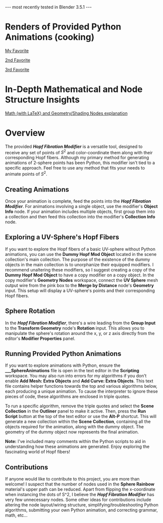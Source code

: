 --- most recently tested in Blender 3.5.1 ---

# **Renders of Provided Python Animations (cooking)**
[My Favorite](https://www.overleaf.com/read/cnchjmcvnpqt)

[2nd Favorite](https://www.overleaf.com/read/cnchjmcvnpqt)

[3rd Favorite](https://www.overleaf.com/read/cnchjmcvnpqt)

# **In-Depth Mathematical and Node Structure Insights**
[Math (with LaTeX) and Geometry/Shading Nodes explanation](https://www.overleaf.com/read/cnchjmcvnpqt)

# **Overview**
The provided ***Hopf Fibration Modifier*** is a versatile tool, designed to receive any set of points of $S^2$ and color-coordinate them along with their corresponding Hopf fibers. Although my primary method for generating animations of 2-sphere points has been Python, this modifier isn't tied to a specific approach. Feel free to use any method that fits your needs to animate points of $S^2$.

## **Creating Animations**

Once your animation is complete, feed the points into the ***Hopf Fibration Modifier***. For animations involving a single object, use the modifier's **Object Info** node. If your animation includes multiple objects, first group them into a collection and then feed this collection into the modifier's **Collection Info** node.

## **Exploring a UV-Sphere's Hopf Fibers**

If you want to explore the Hopf fibers of a basic UV-sphere without Python animations, you can use the **Dummy Hopf Mod Object** located in the scene collection's main collection. The purpose of the existence of the dummy objects in the main collection is to unorphanize their equipped modifiers. I recommend unaltering these modifiers, so I suggest creating a copy of the **Dummy Hopf Mod Object** to have a copy modifier on a copy object. In the copy modifier's **Geometry Nodes** workspace, connect the **UV Sphere** mesh output wire from the pink box to the **Merge by Distance** node's **Geometry** input. This setup will display a UV-sphere's points and their corresponding Hopf fibers.

## **Sphere Rotation**

In the ***Hopf Fibration Modifier***, there's a wire leading from the **Group Input** to the **Transform Geometry** node's **Rotation** input. This allows you to manipulate the sphere's rotation around the x, y, or z axis directly from the editor's **Modifier Properties** panel.

## **Running Provided Python Animations**

If you want to explore animations with Python, ensure the **___SphereAnimations** file is open in the text editor in the **Scripting** workspace. You may also run into errors for my algorithms if you don't enable **Add Mesh: Extra Objects** and **Add Curve: Extra Objects**. This text file contains helper functions towards the top and various algorithms below, each producing a unique animation. To cause the interpreter to ignore these pieces of code, these algorithms are enclosed in triple quotes.

To run a specific algorithm, remove the triple quotes and select the **Scene Collection** in the **Outliner** panel to make it active. Then, press the **Run Script** button at the top of the text editor or use the **Alt-P** shortcut. This will generate a new collection within the **Scene Collection**, containing all the objects required for the animation, along with the dummy object. The geometry of the dummy object now represents the final animation.

**Note:** I've included many comments within the Python scripts to aid in understanding how these animations are generated. Enjoy exploring the fascinating world of Hopf fibers!

## **Contributions**

If anyone would like to contribute to this project, you are more than welcome! I suspect that the number of nodes used in the **Sphere Rainbow** material's upper path can be reduced. Apart from flipping the x-coordinate when instancing the dots of S^2, I believe the ***Hopf Fibration Modifier*** has very few unnecessary nodes. Some other ideas for contributions include altering the node layout/wiring structure, simplifying/troubleshooting Python algorithms, submitting your own Python animation, and correcting grammar, math, etc...












